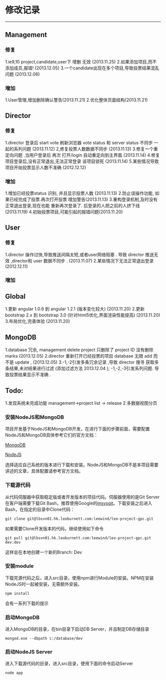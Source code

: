 # 修改记录
------------------
## Management

### 修复

1.ie9,10 project,candidate,user下 增删  无效 (2013.11.25)
2.如果添加项目,而不添加成员,报错! (2013.12.05)
3.一个candidate出现在多个项目,导致投票结果混乱问题 (2013.12.06)

### 增加

1.User管理,增加删除确认警告(2013.11.21)
2.优化整体页面结构(2013.11.21)

## Director

### 修复

1.director 登录后 start vote 刷新浏览器 vote status 和 server status 不同步 一起的系列问题 (2013.11.12)
2,修复投票人数数据不同步 (2013.11.13)
3.修复一个重定向问题 .当用户登录后 再次 打开/login 自动重定向到主界面 (2013.11.14)
4.修复项目登录后,没有正常退出,无法正常登录 该项目锁死 (2013.11.14)
5.某些情况导致 项目开始投票显示人数不准确 (2012.12.12)

### 增加

1.增加已经投票status 识别, 并且显示投票人数 (2013.11.13)
2.防止误操作功能, 如果已经完成了投票.再次打开投票 增加警告(2013.11.13)
3.重构登录机制,及时没有正常退出登录,现在也能 重新再次登录了. 后登录的人把之前的人挤下线 (2013.11.19)
4.初始投票项目,可能引起的报错问题(2013.11.20)

## User

### 修复

1.director 操作过快,导致推送间隔太短,或者user网络阻塞 . 导致 director 推送无效 ,director和 user 数据不同步 . (2013.11.07)
2.某些情况下无法正常退出登录 (2012.12.11)

### 增加


## Global

1.更新 angular 1.0.6 到 angular 1.2.1 (版本变化较大) (2013.11.20)
2.更新 bootstrap 2.x 到 bootstrap 3.0 (针对html5优化,界面渲染性能提高) (2013.11.20)
3.布局优化,完善体验 (2013.11.20)

## MongoDB

1.database 冗余, management delete project 只删除了 project ID 没有删除 marks (2013.12.05)
2.director 重新打开已经投票的项目  database 无限 add  而不是 update , (2013.12.05)
3.-1,-2引发多条冗余记录 ,导致 director 搜寻 获取多条结果,未对结果进行过滤  (添加过滤方法 2013.12.04 );
  -1,-2,-3引发系列问题. 导致投票结果显示不准确 .

## Todo:

1.发现系统未完成功能 management->project list -> release
2.多数据视图分页







### 安装NodeJS和MongoDB
项目开发基于NodeJS和MongoDB开发，在进行下面的步骤前面，需要配置NodeJS和MongoDB具体参考它们的官方文档：

[MongoDB](http://www.mongodb.org/)

[NodeJS](http://nodejs.org/)

选择适应自己系统的版本进行下载和安装。NodeJS和MongoDB不是本项目需要讲述的文章，具体配置请参考官方文档。


### 下载源代码
从代码伺服器中获取稳定版或者开发版本的项目代码。伺服器使用的是Git Server在客户端需要下载Git Bash，推荐使用Google的[msysgit](http://code.google.com/p/msysgit/)。下载安装之后进入Bash，在指定的目录中Clone代码：

    git clone git@lbsvn01.hk.leoburnett.com:leewind/leo-project-gpc.git

如果需要Clone开发版本的代码，继续使用如下命令

    git pull git@lbsvn01.hk.leoburnett.com:leewind/leo-project-gpc.git dev:dev

这样会在本地创建一个新的Branch: Dev

### 安装module
下载完源代码之后，进入src目录，使用npm进行Module的安装。NPM在安装NodeJS时一起被安装，无需额外安装。

    npm install

会有一系列下载的提示

### 启动MongoDB
进入MongoDB的目录，在bin目录下启动DB Server，并且制定DB存储目录

    mongod.exe --dbpath c:/database/dev

### 启动NodeJS Server
进入下载源代码的目录，进入src目录，使用下面的命令启动Server

    node app